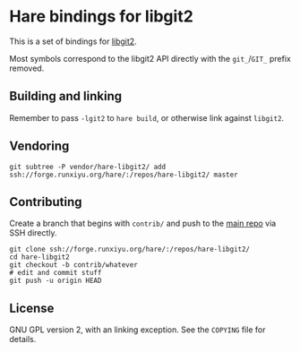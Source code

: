 # Hare bindings for libgit2

This is a set of bindings for [libgit2](https://libgit2.org/).

Most symbols correspond to the libgit2 API directly with the `git_`/`GIT_`
prefix removed.

## Building and linking

Remember to pass `-lgit2` to `hare build`, or otherwise link against `libgit2`.

## Vendoring 

```
git subtree -P vendor/hare-libgit2/ add ssh://forge.runxiyu.org/hare/:/repos/hare-libgit2/ master
```

## Contributing

Create a branch that begins with `contrib/` and push to the
[main repo](https://forge.runxiyu.org/hare/:/repos/hare-libgit2/)
via SSH directly.

```
git clone ssh://forge.runxiyu.org/hare/:/repos/hare-libgit2/
cd hare-libgit2
git checkout -b contrib/whatever
# edit and commit stuff
git push -u origin HEAD
```

## License

GNU GPL version 2, with an linking exception. See the `COPYING` file for details.
